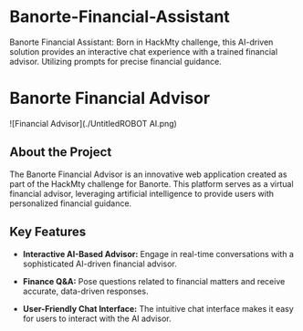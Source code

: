 # Banorte-Financial-Assistant
Banorte Financial Assistant: Born in HackMty challenge, this AI-driven solution provides an interactive chat experience with a trained financial advisor. Utilizing prompts for precise financial guidance.

# Banorte Financial Advisor
![Financial Advisor](./UntitledROBOT AI.png)

## About the Project

The Banorte Financial Advisor is an innovative web application created as part of the HackMty challenge for Banorte. This platform serves as a virtual financial advisor, leveraging artificial intelligence to provide users with personalized financial guidance.

## Key Features

- **Interactive AI-Based Advisor:** Engage in real-time conversations with a sophisticated AI-driven financial advisor.

- **Finance Q&A:** Pose questions related to financial matters and receive accurate, data-driven responses.

- **User-Friendly Chat Interface:** The intuitive chat interface makes it easy for users to interact with the AI advisor.

